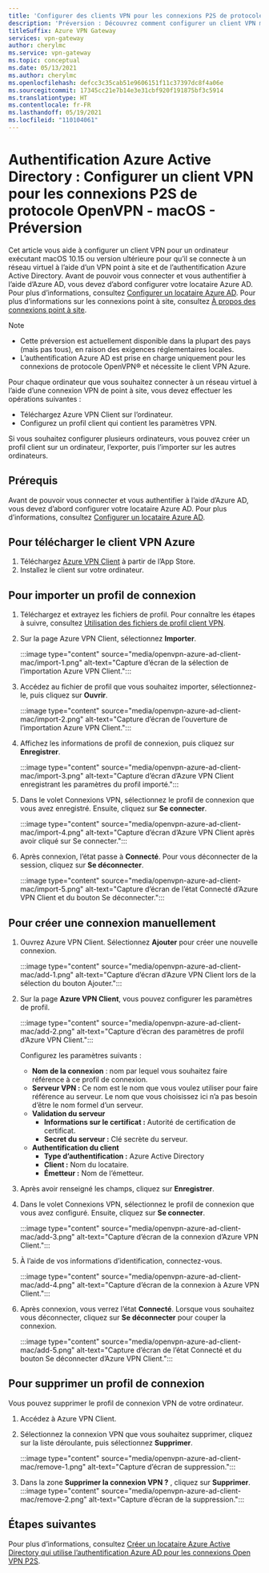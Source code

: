 ```yaml
---
title: 'Configurer des clients VPN pour les connexions P2S de protocole OpenVPN : authentification Azure AD : macOS : Préversion'
description: 'Préversion : Découvrez comment configurer un client VPN macOS pour qu’il se connecte à un réseau virtuel en utilisant un VPN point à site de passerelle et l’authentification Azure Active Directory.'
titleSuffix: Azure VPN Gateway
services: vpn-gateway
author: cherylmc
ms.service: vpn-gateway
ms.topic: conceptual
ms.date: 05/13/2021
ms.author: cherylmc
ms.openlocfilehash: defcc3c35cab51e9606151f11c37397dc8f4a06e
ms.sourcegitcommit: 17345cc21e7b14e3e31cbf920f191875bf3c5914
ms.translationtype: HT
ms.contentlocale: fr-FR
ms.lasthandoff: 05/19/2021
ms.locfileid: "110104061"
---
```

# <a name="azure-active-directory-authentication-configure-a-vpn-client-for-p2s-openvpn-protocol-connections---macos---preview"></a>Authentification Azure Active Directory : Configurer un client VPN pour les connexions P2S de protocole OpenVPN - macOS - Préversion

Cet article vous aide à configurer un client VPN pour un ordinateur exécutant macOS 10.15 ou version ultérieure pour qu’il se connecte à un réseau virtuel à l’aide d’un VPN point à site et de l’authentification Azure Active Directory. Avant de pouvoir vous connecter et vous authentifier à l’aide d’Azure AD, vous devez d’abord configurer votre locataire Azure AD. Pour plus d’informations, consultez [Configurer un locataire Azure AD](openvpn-azure-ad-tenant.md). Pour plus d’informations sur les connexions point à site, consultez [À propos des connexions point à site](point-to-site-about.md).

> [!NOTE]
> * Cette préversion est actuellement disponible dans la plupart des pays (mais pas tous), en raison des exigences réglementaires locales.
> * L’authentification Azure AD est prise en charge uniquement pour les connexions de protocole OpenVPN® et nécessite le client VPN Azure.
>

Pour chaque ordinateur que vous souhaitez connecter à un réseau virtuel à l’aide d’une connexion VPN de point à site, vous devez effectuer les opérations suivantes :
 
* Téléchargez Azure VPN Client sur l’ordinateur.
* Configurez un profil client qui contient les paramètres VPN. 

Si vous souhaitez configurer plusieurs ordinateurs, vous pouvez créer un profil client sur un ordinateur, l’exporter, puis l’importer sur les autres ordinateurs.

## <a name="prerequisites"></a>Prérequis

Avant de pouvoir vous connecter et vous authentifier à l’aide d’Azure AD, vous devez d’abord configurer votre locataire Azure AD. Pour plus d’informations, consultez [Configurer un locataire Azure AD](openvpn-azure-ad-tenant.md).

## <a name="to-download-the-azure-vpn-client"></a><a name="download"></a>Pour télécharger le client VPN Azure

1. Téléchargez [Azure VPN Client](https://apps.apple.com/us/app/azure-vpn-client/id1553936137) à partir de l’App Store.
1. Installez le client sur votre ordinateur.

## <a name="to-import-a-connection-profile"></a><a name="import"></a>Pour importer un profil de connexion

1. Téléchargez et extrayez les fichiers de profil. Pour connaître les étapes à suivre, consultez [Utilisation des fichiers de profil client VPN](about-vpn-profile-download.md).
1. Sur la page Azure VPN Client, sélectionnez **Importer**.

   :::image type="content" source="media/openvpn-azure-ad-client-mac/import-1.png" alt-text="Capture d’écran de la sélection de l’importation Azure VPN Client.":::
1. Accédez au fichier de profil que vous souhaitez importer, sélectionnez-le, puis cliquez sur **Ouvrir**.

   :::image type="content" source="media/openvpn-azure-ad-client-mac/import-2.png" alt-text="Capture d’écran de l’ouverture de l’importation Azure VPN Client.":::
1. Affichez les informations de profil de connexion, puis cliquez sur **Enregistrer**.

   :::image type="content" source="media/openvpn-azure-ad-client-mac/import-3.png" alt-text="Capture d’écran d’Azure VPN Client enregistrant les paramètres du profil importé.":::
1. Dans le volet Connexions VPN, sélectionnez le profil de connexion que vous avez enregistré. Ensuite, cliquez sur **Se connecter**.

   :::image type="content" source="media/openvpn-azure-ad-client-mac/import-4.png" alt-text="Capture d’écran d’Azure VPN Client après avoir cliqué sur Se connecter.":::
1. Après connexion, l’état passe à **Connecté**. Pour vous déconnecter de la session, cliquez sur **Se déconnecter**.

   :::image type="content" source="media/openvpn-azure-ad-client-mac/import-5.png" alt-text="Capture d’écran de l’état Connecté d’Azure VPN Client et du bouton Se déconnecter.":::

## <a name="to-create-a-connection-manually"></a><a name="manual"></a>Pour créer une connexion manuellement

1. Ouvrez Azure VPN Client. Sélectionnez **Ajouter** pour créer une nouvelle connexion.

   :::image type="content" source="media/openvpn-azure-ad-client-mac/add-1.png" alt-text="Capture d’écran d’Azure VPN Client lors de la sélection du bouton Ajouter.":::

1. Sur la page **Azure VPN Client**, vous pouvez configurer les paramètres de profil.

   :::image type="content" source="media/openvpn-azure-ad-client-mac/add-2.png" alt-text="Capture d’écran des paramètres de profil d’Azure VPN Client.":::

   Configurez les paramètres suivants :

   * **Nom de la connexion** : nom par lequel vous souhaitez faire référence à ce profil de connexion.
   * **Serveur VPN :** Ce nom est le nom que vous voulez utiliser pour faire référence au serveur. Le nom que vous choisissez ici n’a pas besoin d’être le nom formel d’un serveur.
   * **Validation du serveur**
     * **Informations sur le certificat :** Autorité de certification de certificat.
     * **Secret du serveur :** Clé secrète du serveur.
   * **Authentification du client**
     * **Type d’authentification :** Azure Active Directory
     * **Client :** Nom du locataire.
     * **Émetteur :** Nom de l’émetteur.
1. Après avoir renseigné les champs, cliquez sur **Enregistrer**.
1. Dans le volet Connexions VPN, sélectionnez le profil de connexion que vous avez configuré. Ensuite, cliquez sur **Se connecter**.

   :::image type="content" source="media/openvpn-azure-ad-client-mac/add-3.png" alt-text="Capture d’écran de la connexion d’Azure VPN Client.":::
1. À l’aide de vos informations d’identification, connectez-vous.

   :::image type="content" source="media/openvpn-azure-ad-client-mac/add-4.png" alt-text="Capture d’écran de la connexion à Azure VPN Client.":::
1. Après connexion, vous verrez l’état **Connecté**. Lorsque vous souhaitez vous déconnecter, cliquez sur **Se déconnecter** pour couper la connexion.

   :::image type="content" source="media/openvpn-azure-ad-client-mac/add-5.png" alt-text="Capture d’écran de l’état Connecté et du bouton Se déconnecter d’Azure VPN Client.":::

## <a name="to-remove-a-connection-profile"></a><a name="remove"></a>Pour supprimer un profil de connexion

Vous pouvez supprimer le profil de connexion VPN de votre ordinateur. 

1. Accédez à Azure VPN Client.
1. Sélectionnez la connexion VPN que vous souhaitez supprimer, cliquez sur la liste déroulante, puis sélectionnez **Supprimer**.

   :::image type="content" source="media/openvpn-azure-ad-client-mac/remove-1.png" alt-text="Capture d’écran de suppression.":::
1. Dans la zone **Supprimer la connexion VPN ?** , cliquez sur **Supprimer**.
   :::image type="content" source="media/openvpn-azure-ad-client-mac/remove-2.png" alt-text="Capture d’écran de la suppression.":::

## <a name="next-steps"></a>Étapes suivantes

Pour plus d’informations, consultez [Créer un locataire Azure Active Directory qui utilise l’authentification Azure AD pour les connexions Open VPN P2S](openvpn-azure-ad-tenant.md).